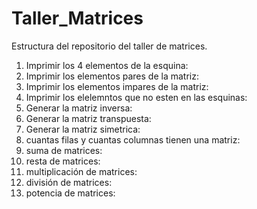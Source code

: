 # Taller_Matrices
Estructura del repositorio del taller de matrices.


1. Imprimir los 4 elementos de la esquina: 
2. Imprimir los elementos pares de la matriz:
3. Imprimir los elementos impares de la matriz:
4. Imprimir los elelemntos que no esten en las esquinas:
5. Generar la matriz inversa:
6. Generar la matriz transpuesta:
7. Generar la matriz simetrica:
8. cuantas filas y cuantas columnas tienen una matriz:
9. suma de matrices:
10. resta de matrices:
11. multiplicación de matrices:
12. división de matrices:
13. potencia de matrices:


